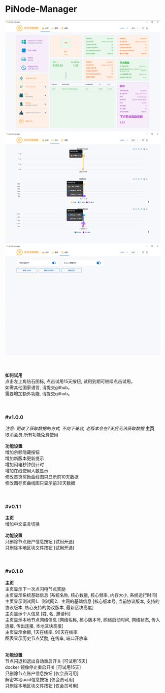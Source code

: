 # PiNode-Manager

<div align="center">
  <img alt="logo" src="https://github.com/bailaoshijiadao/PiNode-Manager/blob/main/images/home.png"/></a>
  <img alt="logo" src="https://github.com/bailaoshijiadao/PiNode-Manager/blob/main/images/charts.png"/></a>
  <img alt="logo" src="https://github.com/bailaoshijiadao/PiNode-Manager/blob/main/images/setting.png"/></a>
</div>
<br><br><br>
<b>如何试用</b><br>
点击左上角钻石图标, 点击试用15天按钮, 试用到期可继续点击试用。<br>
如需其他国家语言, 请提交github。<br>
需要增加额外功能, 请提交github。<br><br><br>

### #v1.0.0
*注意: 更改了获取数据的方式, 不向下兼容, 老版本会在7天后无法获取数据*
<b>主页</b><br>
取消会员,所有功能免费使用<br><br>
<b>功能设置</b><br>
增加余额隐藏按钮<br>
增加新版本更新提示<br>
增加闪电秒钟倒计时<br>
增加在线使用人数显示<br>
修改首页奖励曲线图只显示前10天数据<br>
修改图标页曲线图只显示前30天数据<br><br><br>

### #v0.1.1
<b>主页</b><br>
增加中文语言切换<br><br>
<b>功能设置</b><br>
只删除节点账户信息按钮 [试用开通]<br>
只删除本地区块文件按钮 [试用开通]<br><br><br>

### #v0.1.0
<b>主页</b><br>
主页显示下一次点闪电节点奖励<br>
主页显示系统基础信息 [系统名称, 核心数量, 核心频率, 内存大小, 系统运行时间]<br>
主页显示测试网1、测试网2、主网的基础信息 [核心版本号, 当前协议版本, 支持的协议版本, 核心支持的协议版本, 最新区块高度]<br>
主页显示个人信息 [姓, 名, 邀请码]<br>
主页显示本地节点网络信息 [网络名称, 核心版本号, 网络启动时间, 网络状态, 传入连接, 传出连接, 本地区块高度]<br>
主页显示余额, 1天在线率, 90天在线率<br>
图表显示历史节点奖励, 在线率, 端口开放率<br><br><br>
<b>功能设置</b><br>
节点闪退和退出自动重启开关 [可试用15天]<br>
docker 镜像停止重启开关 [可试用15天]<br>
只删除节点账户信息按钮 [仅会员可用]<br>
解密本地uuid信息按钮 [仅会员可用]<br>
只删除本地区块文件按钮 [仅会员可用]<br><br>


